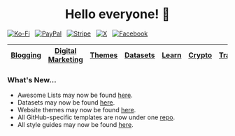 <h1 align="center">Hello everyone! 👋</h1>

[![Ko-Fi](https://srv-cdn.himpfen.io/badges/kofi/kofi-flat.svg)](https://ko-fi.com/brandonhimpfen) &nbsp; [![PayPal](https://srv-cdn.himpfen.io/badges/paypal/paypal-flat.svg)](https://paypal.me/brandonhimpfen) &nbsp; [![Stripe](https://srv-cdn.himpfen.io/badges/stripe/stripe-flat.svg)](https://donate.stripe.com/cN2eYF2Ka2GwfgQ3cd) &nbsp; [![X](https://srv-cdn.himpfen.io/badges/twitter/twitter-flat.svg)](https://x.com/brandonhimpfen) &nbsp; [![Facebook](https://srv-cdn.himpfen.io/badges/facebook-pages/facebook-pages-flat.svg)](https://www.facebook.com/himpfen)

| [Blogging](https://github.com/brandonblogging)    | [Digital Marketing](https://github.com/dmbybrandon) | [Themes](https://github.com/brandonthemes)    | [Datasets](https://github.com/brandondatasets) | [Learn](https://github.com/brandonlearn)    | [Crypto](https://github.com/brandoncrypto) | [Travel](https://github.com/brandontravel) | [Web Dev](https://github.com/brandonwebdev) | [Photo](https://github.com/brandonphoto) | [Design](https://github.com/brandonddesign) | [Domains](https://github.com/brandondomains) |
| -------- | ------- | -------- | ------- | -------- | ------- | ------- | ------- | ------- | ------- | ------- |

### What's New...

* Awesome Lists may now be found [here](https://github.com/awesomelistsio).
* Datasets may now be found [here](https://github.com/brandondatasets).
* Website themes may now be found [here](https://github.com/brandonthemes).
* All GitHub-specific templates are now under one [repo](https://github.com/brandonhimpfen/github-templates).
* All style guides may now be found [here](https://github.com/brandonlearn/style-guides).
